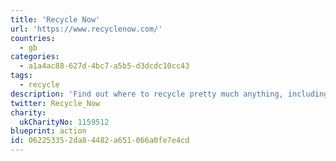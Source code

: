 ```yaml
---
title: 'Recycle Now'
url: 'https://www.recyclenow.com/'
countries:
  - gb
categories:
  - a1a4ac88-627d-4bc7-a5b5-d3dcdc10cc43
tags:
  - recycle
description: 'Find out where to recycle pretty much anything, including aerosols, old mobile phones, soft plastics, and get advice on how to reduce waste too.'
twitter: Recycle_Now
charity:
  ukCharityNo: 1159512
blueprint: action
id: 06225335-2da8-4482-a651-066a0fe7e4cd
---
```

